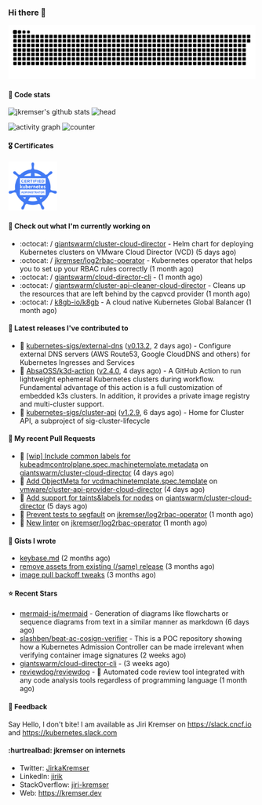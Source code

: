 ### Hi there 👋

![GitHub Snake](github-snake-dark.svg)

#### 📱 Code stats

![jkremser's github stats](https://github-readme-stats.vercel.app/api?username=jkremser&count_private=true&show_icons=true&hide_border=false&theme=tokyonight&title_color=5bcdec&bg_color=0d1117&border_radius=false) ![head](https://user-images.githubusercontent.com/535866/175570014-71166aaa-95f7-4a4f-869c-93a16481de4e.jpeg)


![activity graph](https://activity-graph.herokuapp.com/graph?username=jkremser&theme=react-dark)
![counter](https://komarev.com/ghpvc/?username=jkremser&color=5bcdec&style=for-the-badge)

#### 🎖 Certificates
<p align="left"><a href="https://www.credly.com/badges/8ca716d9-fa9b-42e6-b4a1-ad043baf5396/public_url">
<img src="https://raw.githubusercontent.com/cncf/artwork/master/other/cka/color/kubernetes-cka-color.png" alt="https://www.credly.com/badges/8ca716d9-fa9b-42e6-b4a1-ad043baf5396/public_url" width="100" height="100"/> </a>
</p>

#### 👷 Check out what I'm currently working on

- :octocat: / [giantswarm/cluster-cloud-director](https://github.com/giantswarm/cluster-cloud-director) - Helm chart for deploying Kubernetes clusters on VMware Cloud Director (VCD) (5 days ago)
- :octocat: / [jkremser/log2rbac-operator](https://github.com/jkremser/log2rbac-operator) - Kubernetes operator that helps you to set up your RBAC rules correctly (1 month ago)
- :octocat: / [giantswarm/cloud-director-cli](https://github.com/giantswarm/cloud-director-cli) -  (1 month ago)
- :octocat: / [giantswarm/cluster-api-cleaner-cloud-director](https://github.com/giantswarm/cluster-api-cleaner-cloud-director) - Cleans up the resources that are left behind by the capvcd provider (1 month ago)
- :octocat: / [k8gb-io/k8gb](https://github.com/k8gb-io/k8gb) - A cloud native Kubernetes Global Balancer (1 month ago)

#### 🔭 Latest releases I've contributed to

- 🎉 [kubernetes-sigs/external-dns](https://github.com/kubernetes-sigs/external-dns) ([v0.13.2](https://github.com/kubernetes-sigs/external-dns/releases/tag/v0.13.2), 2 days ago) - Configure external DNS servers (AWS Route53, Google CloudDNS and others) for Kubernetes Ingresses and Services
- 🎉 [AbsaOSS/k3d-action](https://github.com/AbsaOSS/k3d-action) ([v2.4.0](https://github.com/AbsaOSS/k3d-action/releases/tag/v2.4.0), 4 days ago) - A GitHub Action to run lightweight ephemeral Kubernetes clusters during workflow.  Fundamental advantage of this action is a full customization of embedded k3s clusters. In addition, it provides a private image registry and multi-cluster support.
- 🎉 [kubernetes-sigs/cluster-api](https://github.com/kubernetes-sigs/cluster-api) ([v1.2.9](https://github.com/kubernetes-sigs/cluster-api/releases/tag/v1.2.9), 6 days ago) - Home for Cluster API, a subproject of sig-cluster-lifecycle

#### 🔨 My recent Pull Requests

- 💪 [[wip] Include common labels for kubeadmcontrolplane.spec.machinetemplate.metadata](https://github.com/giantswarm/cluster-cloud-director/pull/77) on [giantswarm/cluster-cloud-director](https://github.com/giantswarm/cluster-cloud-director) (4 days ago)
- 💪 [Add ObjectMeta for vcdmachinetemplate.spec.template](https://github.com/vmware/cluster-api-provider-cloud-director/pull/371) on [vmware/cluster-api-provider-cloud-director](https://github.com/vmware/cluster-api-provider-cloud-director) (4 days ago)
- 💪 [Add support for taints&amp;labels for nodes](https://github.com/giantswarm/cluster-cloud-director/pull/75) on [giantswarm/cluster-cloud-director](https://github.com/giantswarm/cluster-cloud-director) (5 days ago)
- 💪 [Prevent tests to segfault](https://github.com/jkremser/log2rbac-operator/pull/148) on [jkremser/log2rbac-operator](https://github.com/jkremser/log2rbac-operator) (1 month ago)
- 💪 [New linter](https://github.com/jkremser/log2rbac-operator/pull/141) on [jkremser/log2rbac-operator](https://github.com/jkremser/log2rbac-operator) (1 month ago)

#### 📓 Gists I wrote

- [keybase.md](https://gist.github.com/5995bcd02b101618f6143dc60a281bea) (2 months ago)
- [remove assets from existing (/same) release](https://gist.github.com/cbed1e82bf7f80b689176b5cedac1f1a) (3 months ago)
- [image pull backoff tweaks](https://gist.github.com/a51bd080b2050aeed8479f1a8c2a686c) (3 months ago)

#### ⭐ Recent Stars

- [mermaid-js/mermaid](https://github.com/mermaid-js/mermaid) - Generation of diagrams like flowcharts or sequence diagrams from text in a similar manner as markdown (6 days ago)
- [slashben/beat-ac-cosign-verifier](https://github.com/slashben/beat-ac-cosign-verifier) - This is a POC repository showing how a Kubernetes Admission Controller can be made irrelevant when verifying container image signatures (2 weeks ago)
- [giantswarm/cloud-director-cli](https://github.com/giantswarm/cloud-director-cli) -  (3 weeks ago)
- [reviewdog/reviewdog](https://github.com/reviewdog/reviewdog) - 🐶 Automated code review tool integrated with any code analysis tools regardless of programming language (1 month ago)

#### 💬 Feedback

Say Hello, I don't bite! I am available as Jiri Kremser on https://slack.cncf.io and https://kubernetes.slack.com


#### :hurtrealbad: jkremser on internets

- Twitter: <a href="https://twitter.com/JirkaKremser">JirkaKremser</a>
- LinkedIn: <a href="https://www.linkedin.com/in/jirik/">jirik</a>
- StackOverflow: <a href="https://stackoverflow.com/users/1594980/jiri-kremser">jiri-kremser</a>
- Web: https://kremser.dev